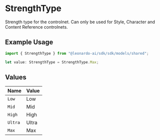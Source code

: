 # StrengthType

Strength type for the controlnet. Can only be used for Style, Character and Content Reference controlnets.

## Example Usage

```typescript
import { StrengthType } from "@leonardo-ai/sdk/sdk/models/shared";

let value: StrengthType = StrengthType.Max;
```

## Values

| Name    | Value   |
| ------- | ------- |
| `Low`   | Low     |
| `Mid`   | Mid     |
| `High`  | High    |
| `Ultra` | Ultra   |
| `Max`   | Max     |